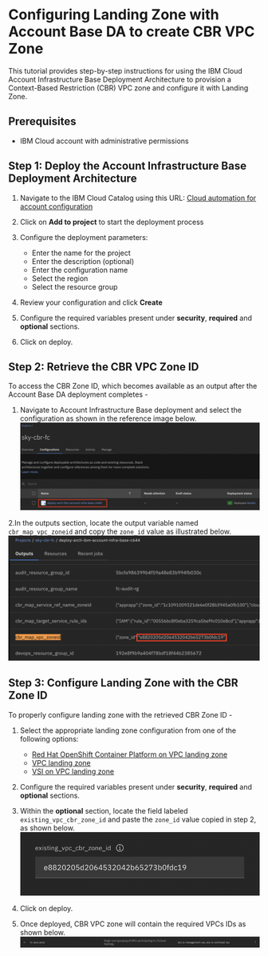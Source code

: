 
# Configuring Landing Zone with Account Base DA to create CBR VPC Zone

This tutorial provides step-by-step instructions for using the  IBM Cloud Account Infrastructure Base Deployment Architecture to provision a Context-Based Restriction (CBR) VPC zone and configure it with Landing Zone.

## Prerequisites

- IBM Cloud account with administrative permissions

## Step 1: Deploy the Account Infrastructure Base Deployment Architecture

1. Navigate to the IBM Cloud Catalog using this URL:
   [Cloud automation for account configuration](https://cloud.ibm.com/catalog/7a4d68b4-cf8b-40cd-a3d1-f49aff526eb3/architecture/deploy-arch-ibm-account-infra-base-63641cec-6093-4b4f-b7b0-98d2f4185cd6-global?kind=terraform&format=terraform&version=93c7f855-881d-459b-8999-4567a4883f57-global)

2. Click on **Add to project** to start the deployment process

3. Configure the deployment parameters:
   - Enter the name for the project
   - Enter the description (optional)
   - Enter the configuration name
   - Select the region
   - Select the resource group

4. Review your configuration and click **Create**

5. Configure the required variables present under **security**, **required** and **optional** sections.

6. Click on deploy.

## Step 2: Retrieve the CBR VPC Zone ID

To access the CBR Zone ID, which becomes available as an output after the Account Base DA deployment completes -

1. Navigate to Account Infrastructure Base deployment and select the configuration as shown in the reference image below.
![Projects Account Infrastructure Base Deployment](https://raw.githubusercontent.com/terraform-ibm-modules/terraform-ibm-landing-zone/main/reference-architectures/infra-base-deployed.png)

2.In the outputs section, locate the output variable named `cbr_map_vpc_zoneid` and copy the `zone_id` value as illustrated below.
![Projects Account Infrastructure Base Deployment CBR Zone VPC ID Output](https://raw.githubusercontent.com/terraform-ibm-modules/terraform-ibm-landing-zone/main/reference-architectures/infra-base-cbr-vpc-zone-id.png)

## Step 3:  Configure Landing Zone with the CBR Zone ID

To properly configure landing zone with the retrieved CBR Zone ID -

1. Select the appropriate landing zone configuration from one of the following options:
   - [Red Hat OpenShift Container Platform on VPC landing zone](https://cloud.ibm.com/catalog/architecture/deploy-arch-ibm-slz-ocp-95fccffc-ae3b-42df-b6d9-80be5914d852-global)
   - [VPC landing zone](https://cloud.ibm.com/catalog/architecture/deploy-arch-ibm-slz-vpc-9fc0fa64-27af-4fed-9dce-47b3640ba739-global)
   - [VSI on VPC landing zone](https://cloud.ibm.com/catalog/architecture/deploy-arch-ibm-slz-vsi-ef663980-4c71-4fac-af4f-4a510a9bcf68-global)

2. Configure the required variables present under **security**, **required** and **optional** sections.

3. Within the **optional** section, locate the field labeled `existing_vpc_cbr_zone_id` and paste the `zone_id` value copied in step 2, as shown below.
![Adding CBR VPC Zone ID](https://raw.githubusercontent.com/terraform-ibm-modules/terraform-ibm-landing-zone/main/reference-architectures/existing_vpc_cbr_zone_id.png)

4. Click on deploy.

5. Once deployed, CBR VPC zone will contain the required VPCs IDs as shown below.
![CBR VPC zone containing required VPC IDs](https://raw.githubusercontent.com/terraform-ibm-modules/terraform-ibm-landing-zone/main/reference-architectures/cbr-vpc-zone.png)
